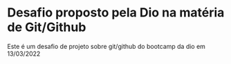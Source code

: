 # Desafio proposto pela Dio na matéria de Git/Github
Este é um desafio de projeto sobre git/github do bootcamp da dio em 13/03/2022
